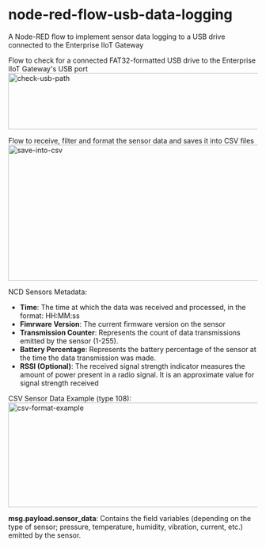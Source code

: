 # node-red-flow-usb-data-logging
A Node-RED flow to implement sensor data logging to a USB drive connected to the Enterprise IIoT Gateway

Flow to check for a connected FAT32-formatted USB drive to the Enterprise IIoT Gateway's USB port
<img width="708" height="114" alt="check-usb-path" src="https://github.com/user-attachments/assets/680cb5a6-7b01-4d74-bdc6-15f770e4478f" />

Flow to receive, filter and format the sensor data and saves it into CSV files
<img width="1671" height="274" alt="save-into-csv" src="https://github.com/user-attachments/assets/22e1e975-8179-4732-a876-717efee8dc00" />

NCD Sensors Metadata:
- **Time**: The time at which the data was received and processed, in the format: HH:MM:ss
- **Fimrware Version**: The current firmware version on the sensor
- **Transmission Counter**: Represents the count of data transmissions emitted by the sensor (1-255).
- **Battery Percentage**: Represents the battery percentage of the sensor at the time the data transmission was made.
- **RSSI (Optional)**: The received signal strength indicator measures the amount of power present in a radio signal. It is an approximate value for signal strength received

CSV Sensor Data Example (type 108):
<img width="1793" height="211" alt="csv-format-example" src="https://github.com/user-attachments/assets/916050c5-edbc-4c38-af48-02eeb180e240" />

**msg.payload.sensor_data**: Contains the field variables (depending on the type of sensor; pressure, temperature, humidity, vibration, current, etc.) emitted by the sensor.

